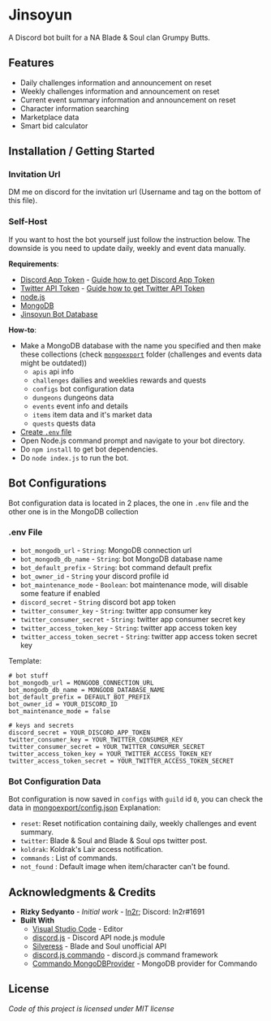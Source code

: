 # Jinsoyun
A Discord bot built for a NA Blade &amp; Soul clan Grumpy Butts.

## Features
* Daily challenges information and announcement on reset
* Weekly challenges information and announcement on reset
* Current event summary information and announcement on reset
* Character information searching
* Marketplace data
* Smart bid calculator

## Installation / Getting Started
### Invitation Url
DM me on discord for the invitation url (Username and tag on the bottom of this file).

### Self-Host
If you want to host the bot yourself just follow the instruction below. The downside is you need to update daily, weekly and event data manually.

**Requirements**:
* [Discord App Token](https://discordapp.com/developers/applications/) - [Guide how to get Discord App Token](https://anidiots.guide/getting-started/getting-started-long-version)
* [Twitter API Token](https://developer.twitter.com/) - [Guide how to get Twitter API Token](https://developer.twitter.com/en/docs/basics/authentication/guides/access-tokens.html)
* [node.js](https://nodejs.org/)
* [MongoDB](https://www.mongodb.com/)
* [Jinsoyun Bot Database](http://jinsoyun.ln2r.web.id/api/)

**How-to**:
* Make a MongoDB database with the name you specified and then make these collections (check [`mongoexport`](https://github.com/ln2r/jinsoyun/tree/stable/mongoexport) folder (challenges and events data might be outdated))
  - `apis` api info 
  - `challenges` dailies and weeklies rewards and quests
  - `configs` bot configuration data
  - `dungeons` dungeons data
  - `events` event info and details
  - `items` item data and it's market data
  - `quests` quests data
* [Create `.env` file](https://github.com/ln2r/jinsoyun/blob/dev/README.md#env-file)
* Open Node.js command prompt and navigate to your bot directory.
* Do `npm install` to get bot dependencies.
* Do `node index.js` to run the bot.

## Bot Configurations
Bot configuration data is located in 2 places, the one in `.env` file and the other one is in the MongoDB collection

### .env File
* `bot_mongodb_url` - `String`: MongoDB connection url
* `bot_mongodb_db_name` - `String`: bot MongoDB database name
* `bot_default_prefix` - `String`: bot command default prefix
* `bot_owner_id` - `String` your discord profile id
* `bot_maintenance_mode` - `Boolean`: bot maintenance mode, will disable some feature if enabled
* `discord_secret` - `String` discord bot app token
* `twitter_consumer_key` - `String`: twitter app consumer key
* `twitter_consumer_secret` - `String`: twitter app consumer secret key
* `twitter_access_token_key` - `String`: twitter app access token key
* `twitter_access_token_secret` - `String`: twitter app access token secret key

Template:
  ```env
  # bot stuff
  bot_mongodb_url = MONGODB_CONNECTION_URL
  bot_mongodb_db_name = MONGODB_DATABASE_NAME
  bot_default_prefix = DEFAULT_BOT_PREFIX
  bot_owner_id = YOUR_DISCORD_ID
  bot_maintenance_mode = false

  # keys and secrets
  discord_secret = YOUR_DISCORD_APP_TOKEN
  twitter_consumer_key = YOUR_TWITTER_CONSUMER_KEY
  twitter_consumer_secret = YOUR_TWITTER_CONSUMER_SECRET
  twitter_access_token_key = YOUR_TWITTER_ACCESS_TOKEN_KEY
  twitter_access_token_secret = YOUR_TWITTER_ACCESS_TOKEN_SECRET
  ```

### Bot Configuration Data
Bot configuration is now saved in `configs` with `guild` id `0`, you can check the data in [mongoexport/config.json]()
Explanation:
* `reset`: Reset notification containing daily, weekly challenges and event summary.
* `twitter`: Blade & Soul and Blade & Soul ops twitter post.
* `koldrak`: Koldrak's Lair access notification.
* `commands` : List of commands.
* `not_found` : Default image when item/character can't be found.

## Acknowledgments & Credits
* **Rizky Sedyanto** - *Initial work* - [ln2r](https://ln2r.tumblr.com/); Discord: ln2r#1691
* **Built With**
  * [Visual Studio Code](https://code.visualstudio.com/) - Editor
  * [discord.js](https://discord.js.org/) - Discord API node.js module
  * [Silveress](https://bns.silveress.ie/) - Blade and Soul unofficial API
  * [discord.js commando](https://github.com/discordjs/Commando) - discord.js command framework
  * [Commando MongoDBProvider](https://github.com/paulhobbel/commando-provider-mongo) - MongoDB provider for Commando

## License
*Code of this project is licensed under MIT license*

